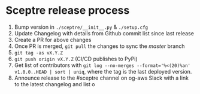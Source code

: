# Sceptre release process

1. Bump version in `./sceptre/__init__.py` & `./setup.cfg`
2. Update Changelog with details from Github commit list since last release
3. Create a PR for above changes
4. Once PR is merged, `git pull` the changes to sync the *master* branch
5. `git tag -as vX.Y.Z`
6. `git push origin vX.Y.Z` (CI/CD publishes to PyPi)
7. Get list of contributors with 
   `git log --no-merges --format='%<(20)%an' v1.0.0..HEAD | sort | uniq`, where
   the tag is the last deployed version.
8. Announce release to the #sceptre channel on og-aws Slack with a link to
   the latest changelog and list o
